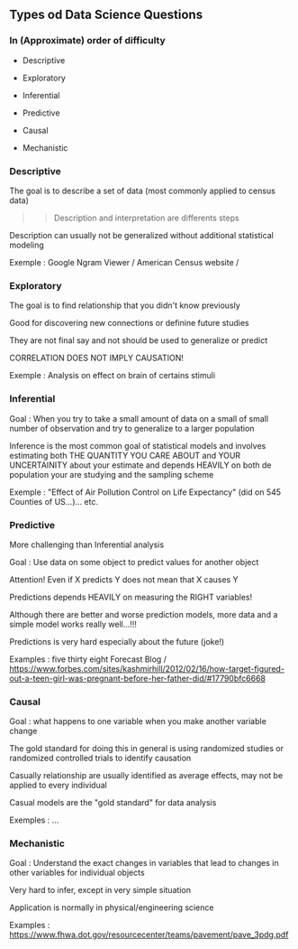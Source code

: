 ## Types od Data Science Questions

### In (Approximate) order of difficulty

* Descriptive

* Exploratory

* Inferential

* Predictive

* Causal

* Mechanistic

### Descriptive

The goal is to describe a set of data (most commonly applied to census data)

>> Description and interpretation are differents steps

Description can usually not be generalized without additional statistical modeling

Exemple : Google Ngram Viewer / American Census website / 

### Exploratory

The goal is to find relationship that you didn't know previously

Good for discovering new connections or definine future studies

They are not final say and not should be used to generalize or predict

CORRELATION DOES NOT IMPLY CAUSATION!

Exemple :  Analysis on effect on brain of certains stimuli

### Inferential

Goal : When you try to take a small amount of data on a small of small number of observation and try to generalize to a larger population

Inference is the most common goal of statistical models and involves estimating both THE QUANTITY YOU CARE ABOUT and YOUR UNCERTAINITY about your estimate and depends HEAVILY on both de population your are studying and the sampling scheme

Exemple : "Effect of Air Pollution Control on Life Expectancy" (did on 545 Counties of US...)... etc.

### Predictive

More challenging than Inferential analysis

Goal : Use data on some object to predict values for another object

Attention! Even if X predicts Y does not mean that X causes Y

Predictions depends HEAVILY on measuring the RIGHT variables!

Although there are better and worse prediction models, more data and a simple model works really well...!!!

Predictions is very hard especially about the future (joke!)

Examples : five thirty eight Forecast Blog / https://www.forbes.com/sites/kashmirhill/2012/02/16/how-target-figured-out-a-teen-girl-was-pregnant-before-her-father-did/#17790bfc6668

### Causal

Goal : what happens to one variable when you make another variable change

The gold standard for doing this in general is using randomized studies or randomized controlled trials to identify causation

Casually relationship are usually identified as average effects, may not be applied to every individual

Casual models are the "gold standard" for data analysis

Exemples : ...

### Mechanistic

Goal : Understand the exact changes in variables that lead to changes in other variables for individual objects

Very hard to infer, except in very simple situation

Application is normally in physical/engineering science

Examples : https://www.fhwa.dot.gov/resourcecenter/teams/pavement/pave_3pdg.pdf

